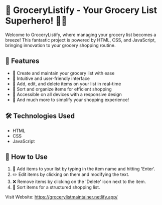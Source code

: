 # 🛒 GroceryListify - Your Grocery List Superhero! 🦸‍♂️

Welcome to GroceryListify, where managing your grocery list becomes a breeze! This fantastic project is powered by HTML, CSS, and JavaScript, bringing innovation to your grocery shopping routine.

## 🌟 Features

- 📝 Create and maintain your grocery list with ease
- 🎯 Intuitive and user-friendly interface
- 🧾 Add, edit, and delete items on your list in real-time
- 🔄 Sort and organize items for efficient shopping
- 📲 Accessible on all devices with a responsive design
- 💫 And much more to simplify your shopping experience!

## 🛠️ Technologies Used

- HTML
- CSS
- JavaScript

## 🌟 How to Use

1. 🛒 Add items to your list by typing in the item name and hitting 'Enter'.
2. ✏️ Edit items by clicking on them and modifying the text.
3. ❌ Remove items by clicking on the 'Delete' icon next to the item.
4. 🔄 Sort items for a structured shopping list.
































Visit Website: https://grocerylistmaintainer.netlify.app/
